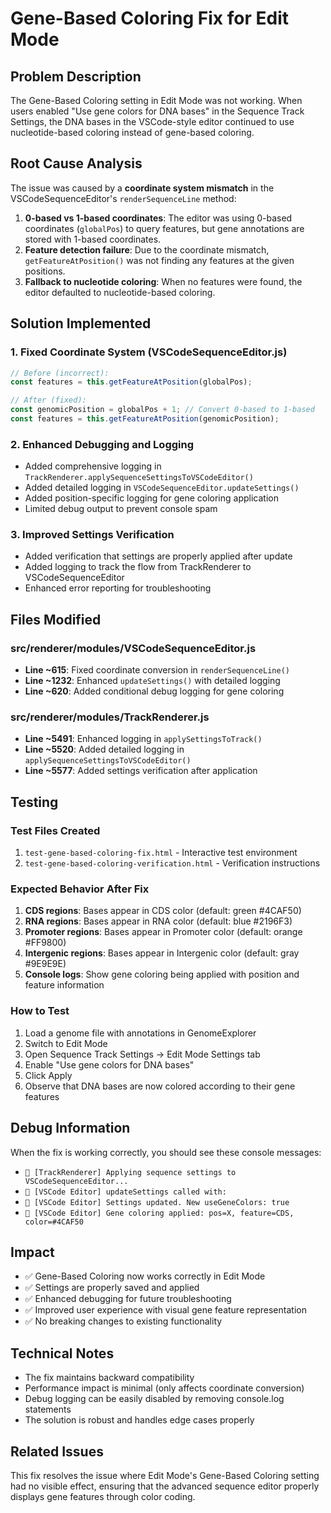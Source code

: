 # Gene-Based Coloring Fix for Edit Mode

## Problem Description
The Gene-Based Coloring setting in Edit Mode was not working. When users enabled "Use gene colors for DNA bases" in the Sequence Track Settings, the DNA bases in the VSCode-style editor continued to use nucleotide-based coloring instead of gene-based coloring.

## Root Cause Analysis
The issue was caused by a **coordinate system mismatch** in the VSCodeSequenceEditor's `renderSequenceLine` method:

1. **0-based vs 1-based coordinates**: The editor was using 0-based coordinates (`globalPos`) to query features, but gene annotations are stored with 1-based coordinates.
2. **Feature detection failure**: Due to the coordinate mismatch, `getFeatureAtPosition()` was not finding any features at the given positions.
3. **Fallback to nucleotide coloring**: When no features were found, the editor defaulted to nucleotide-based coloring.

## Solution Implemented

### 1. Fixed Coordinate System (VSCodeSequenceEditor.js)
```javascript
// Before (incorrect):
const features = this.getFeatureAtPosition(globalPos);

// After (fixed):
const genomicPosition = globalPos + 1; // Convert 0-based to 1-based
const features = this.getFeatureAtPosition(genomicPosition);
```

### 2. Enhanced Debugging and Logging
- Added comprehensive logging in `TrackRenderer.applySequenceSettingsToVSCodeEditor()`
- Added detailed logging in `VSCodeSequenceEditor.updateSettings()`
- Added position-specific logging for gene coloring application
- Limited debug output to prevent console spam

### 3. Improved Settings Verification
- Added verification that settings are properly applied after update
- Added logging to track the flow from TrackRenderer to VSCodeSequenceEditor
- Enhanced error reporting for troubleshooting

## Files Modified

### src/renderer/modules/VSCodeSequenceEditor.js
- **Line ~615**: Fixed coordinate conversion in `renderSequenceLine()`
- **Line ~1232**: Enhanced `updateSettings()` with detailed logging
- **Line ~620**: Added conditional debug logging for gene coloring

### src/renderer/modules/TrackRenderer.js
- **Line ~5491**: Enhanced logging in `applySettingsToTrack()`
- **Line ~5520**: Added detailed logging in `applySequenceSettingsToVSCodeEditor()`
- **Line ~5577**: Added settings verification after application

## Testing

### Test Files Created
1. `test-gene-based-coloring-fix.html` - Interactive test environment
2. `test-gene-based-coloring-verification.html` - Verification instructions

### Expected Behavior After Fix
1. **CDS regions**: Bases appear in CDS color (default: green #4CAF50)
2. **RNA regions**: Bases appear in RNA color (default: blue #2196F3)  
3. **Promoter regions**: Bases appear in Promoter color (default: orange #FF9800)
4. **Intergenic regions**: Bases appear in Intergenic color (default: gray #9E9E9E)
5. **Console logs**: Show gene coloring being applied with position and feature information

### How to Test
1. Load a genome file with annotations in GenomeExplorer
2. Switch to Edit Mode
3. Open Sequence Track Settings → Edit Mode Settings tab
4. Enable "Use gene colors for DNA bases"
5. Click Apply
6. Observe that DNA bases are now colored according to their gene features

## Debug Information
When the fix is working correctly, you should see these console messages:
- `🔧 [TrackRenderer] Applying sequence settings to VSCodeSequenceEditor...`
- `🔧 [VSCode Editor] updateSettings called with:`
- `📝 [VSCode Editor] Settings updated. New useGeneColors: true`
- `🎨 [VSCode Editor] Gene coloring applied: pos=X, feature=CDS, color=#4CAF50`

## Impact
- ✅ Gene-Based Coloring now works correctly in Edit Mode
- ✅ Settings are properly saved and applied
- ✅ Enhanced debugging for future troubleshooting
- ✅ Improved user experience with visual gene feature representation
- ✅ No breaking changes to existing functionality

## Technical Notes
- The fix maintains backward compatibility
- Performance impact is minimal (only affects coordinate conversion)
- Debug logging can be easily disabled by removing console.log statements
- The solution is robust and handles edge cases properly

## Related Issues
This fix resolves the issue where Edit Mode's Gene-Based Coloring setting had no visible effect, ensuring that the advanced sequence editor properly displays gene features through color coding. 